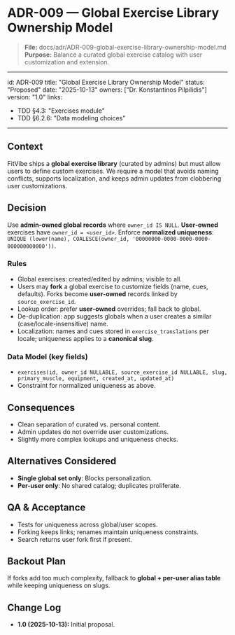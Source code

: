 # ADR-009 — Global Exercise Library Ownership Model

> **File:** docs/adr/ADR-009-global-exercise-library-ownership-model.md  
> **Purpose:** Balance a curated global exercise catalog with user customization and extension.

---
id: ADR-009
title: "Global Exercise Library Ownership Model"
status: "Proposed"
date: "2025-10-13"
owners: ["Dr. Konstantinos Pilpilidis"]
version: "1.0"
links:
  - TDD §4.3: "Exercises module"
  - TDD §6.2.6: "Data modeling choices"
---

## Context
FitVibe ships a **global exercise library** (curated by admins) but must allow users to define custom exercises. We require a model that avoids naming conflicts, supports localization, and keeps admin updates from clobbering user customizations.

## Decision
Use **admin‑owned global records** where `owner_id IS NULL`. **User‑owned** exercises have `owner_id = <user_id>`. Enforce **normalized uniqueness**: `UNIQUE (lower(name), COALESCE(owner_id, '00000000-0000-0000-0000-000000000000'))`.

### Rules
- Global exercises: created/edited by admins; visible to all.  
- Users may **fork** a global exercise to customize fields (name, cues, defaults). Forks become **user‑owned** records linked by `source_exercise_id`.  
- Lookup order: prefer **user‑owned** overrides; fall back to global.  
- De-duplication: app suggests globals when a user creates a similar (case/locale-insensitive) name.  
- Localization: names and cues stored in `exercise_translations` per locale; uniqueness applies to a **canonical slug**.

### Data Model (key fields)
- `exercises(id, owner_id NULLABLE, source_exercise_id NULLABLE, slug, primary_muscle, equipment, created_at, updated_at)`  
- Constraint for normalized uniqueness as above.

## Consequences
- Clean separation of curated vs. personal content.  
- Admin updates do not override user customizations.  
- Slightly more complex lookups and uniqueness checks.

## Alternatives Considered
- **Single global set only**: Blocks personalization.  
- **Per-user only**: No shared catalog; duplicates proliferate.

## QA & Acceptance
- Tests for uniqueness across global/user scopes.  
- Forking keeps links; renames maintain uniqueness constraints.  
- Search returns user fork first if present.

## Backout Plan
If forks add too much complexity, fallback to **global + per-user alias table** while keeping uniqueness on slugs.

## Change Log
- **1.0 (2025-10-13):** Initial proposal.
